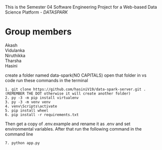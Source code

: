 This is the Semester 04 Software Engineering Project
for a Web-based Data Science Platform - *DATASPARK*

Group members
=============

Akash \
Vidulanka \
Niruthikka \
Tharsha \
Hasini

create a folder named data-spark(NO CAPITALS)
open that folder in vs code
run these commands in the terminal

    1. git clone https://github.com/hasiniV19/data-spark-server.git .(REMEMBER THE DOT otherwise it will create another folder)
    2. py -3 -m pip install virtualenv
    3. py -3 -m venv venv
    4. venv\Scripts\activate
    5. pip install wheel
    6. pip install -r requirements.txt

Then get a copy of .env.example and rename it as .env and set environmental variables. After that run the following command in the command line

    7. python app.py



